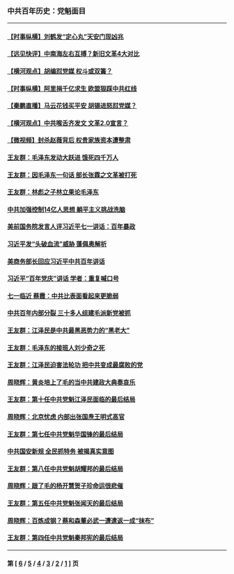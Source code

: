 ### 中共百年历史：党魁面目
---
#### [【时事纵横】刘鹤发“定心丸”天安门现凶兆](../../pages/nf1176107/n13215416.md?09080430) 
#### [【远见快评】中南海左右互搏？新旧文革4大对比](../../pages/nf1176107/n13214745.md?09080430) 
#### [【横河观点】胡编怼党媒 权斗或双簧？](../../pages/nf1176107/n13210864.md?09080430) 
#### [【时事纵横】阿里捐千亿求生 欧盟狠踩中共红线](../../pages/nf1176107/n13206431.md?09080430) 
#### [【秦鹏直播】马云花钱买平安 胡锡进怒怼党媒？](../../pages/nf1176107/n13206392.md?09080430) 
#### [【横河观点】中共喉舌齐发文 文革2.0宣言？](../../pages/nf1176107/n13201248.md?09080430) 
#### [【微视频】封杀赵薇背后 权贵家族资本遭整肃](../../pages/nf1176107/n13197798.md?09080430) 
#### [王友群：毛泽东发动大跃进 饿死四千万人](../../pages/nf1176107/n13177158.md?09080430) 
#### [王友群：因毛泽东一句话 部长张霖之文革被打死](../../pages/nf1176107/n13161711.md?09080430) 
#### [王友群：林彪之子林立果论毛泽东](../../pages/nf1176107/n13128622.md?09080430) 
#### [中共加强控制14亿人思想 躺平主义挑战洗脑](../../pages/nf1176107/n13094299.md?09080430) 
#### [美前国务院发言人评习近平七一讲话：百年暴政](../../pages/nf1176107/n13066986.md?09080430) 
#### [习近平发“头破血流”威胁 蓬佩奥解析](../../pages/nf1176107/n13063604.md?09080430) 
#### [美商务部长回应习近平中共百年讲话](../../pages/nf1176107/n13062903.md?09080430) 
#### [习近平“百年党庆”讲话 学者：重复喊口号](../../pages/nf1176107/n13061411.md?09080430) 
#### [七一临近 蔡霞：中共比表面看起来更脆弱](../../pages/nf1176107/n13056418.md?09080430) 
#### [中共百年内部分裂 三十多人组建毛派新党被抓](../../pages/nf1176107/n13044023.md?09080430) 
#### [王友群：江泽民是中共最黑恶势力的“黑老大”](../../pages/nf1176107/n13022180.md?09080430) 
#### [王友群：毛泽东的接班人刘少奇之死](../../pages/nf1176107/n12991772.md?09080430) 
#### [王友群：江泽民迫害法轮功 把中共变成最腐败的党](../../pages/nf1176107/n12947347.md?09080430) 
#### [周晓辉：黄炎培上了毛的当中共建政大典奏哀乐](../../pages/nf1176107/n12942780.md?09080430) 
#### [王友群：第十任中共党魁江泽民面临的最后结局](../../pages/nf1176107/n12933748.md?09080430) 
#### [周晓辉：北京忧虑 内部出张国焘王明式高官](../../pages/nf1176107/n12931709.md?09080430) 
#### [王友群：第七任中共党魁华国锋的最后结局](../../pages/nf1176107/n12918457.md?09080430) 
#### [中共国安新规 全民抓特务 被揭真实意图](../../pages/nf1176107/n12911615.md?09080430) 
#### [王友群：第八任中共党魁胡耀邦的最后结局](../../pages/nf1176107/n12902918.md?09080430) 
#### [周晓辉：跟了毛的杨开慧贺子珍命运很悲催](../../pages/nf1176107/n12877804.md?09080430) 
#### [王友群：第五任中共党魁张闻天的最后结局](../../pages/nf1176107/n12865420.md?09080430) 
#### [周晓辉：百炼成钢？蔡和森董必武一遭遣返一成“抹布”](../../pages/nf1176107/n12854806.md?09080430) 
#### [王友群：第四任中共党魁秦邦宪的最后结局](../../pages/nf1176107/n12855290.md?09080430) 

---
#### 第 [ [6](./6.md?09080430) / [5](./5.md?09080430) / [4](./4.md?09080430) / [3](./3.md?09080430) / [2](./2.md?09080430) / [1](./1.md?09080430) ] 页

